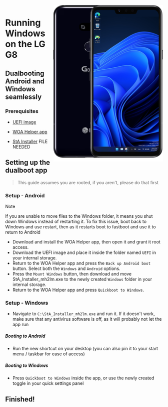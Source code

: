 <img align="right" src="https://github.com/n00b69/woa-alphaplus/blob/main/alphaplus.png" width="350" alt="Windows 11 running on alphaplus">

# Running Windows on the LG G8

## Dualbooting Android and Windows seamlessly

### Prerequisites
- [UEFI image](https://github.com/n00b69/woa-betalm/releases/tag/UEFI)
  
- [WOA Helper app](https://github.com/erdilS/Port-Windows-11-Xiaomi-Pad-5/releases/download/dualboot/woahelper.apk)
  
- [StA Installer]() FILE NEEDED

## Setting up the dualboot app
> This guide assumes you are rooted, if you aren't, please do that first

### Setup - Android
> [!NOTE]
> If you are unable to move files to the Windows folder, it means you shut down Windows instead of restarting it. To fix this issue, boot back to Windows and use restart, then as it restarts boot to fastboot and use it to return to Android

- Download and install the WOA Helper app, then open it and grant it root access.
- Download the UEFI image and place it inside the folder named `UEFI` in your internal storage.
- Return to the WOA Helper app and press the `Back up Android boot` button. Select both the `Windows` and `Android` options.
- Press the `Mount Windows` button, then download and move StA_Installer_mh2lm.exe to the newly created `Windows` folder in your internal storage.
- Return to the WOA Helper app and press `Quickboot to Windows`.

### Setup - Windows
- Navigate to `C:\StA_Installer_mh2lm.exe` and run it. If it doesn't work, make sure that any antivirus software is off, as it will probably not let the app run

##### Booting to Android
  - Run the new shortcut on your desktop (you can also pin it to your start menu / taskbar for ease of access)

##### Booting to Windows
  - Press `Quickboot to Windows` inside the app, or use the newly created toggle in your quick settings panel
  
## Finished!

